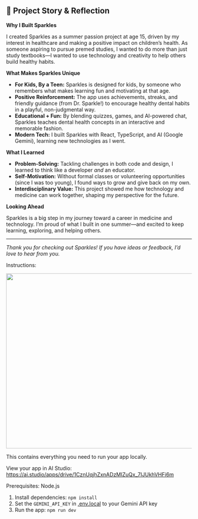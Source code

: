 ## 🌟 Project Story & Reflection

**Why I Built Sparkles**

I created Sparkles as a summer passion project at age 15, driven by my interest in healthcare and making a positive impact on children’s health. As someone aspiring to pursue premed studies, I wanted to do more than just study textbooks—I wanted to use technology and creativity to help others build healthy habits.

**What Makes Sparkles Unique**

- **For Kids, By a Teen:** Sparkles is designed for kids, by someone who remembers what makes learning fun and motivating at that age.
- **Positive Reinforcement:** The app uses achievements, streaks, and friendly guidance (from Dr. Sparkle!) to encourage healthy dental habits in a playful, non-judgmental way.
- **Educational + Fun:** By blending quizzes, games, and AI-powered chat, Sparkles teaches dental health concepts in an interactive and memorable fashion.
- **Modern Tech:** I built Sparkles with React, TypeScript, and AI (Google Gemini), learning new technologies as I went.

**What I Learned**

- **Problem-Solving:** Tackling challenges in both code and design, I learned to think like a developer *and* an educator.
- **Self-Motivation:** Without formal classes or volunteering opportunities (since I was too young), I found ways to grow and give back on my own.
- **Interdisciplinary Value:** This project showed me how technology and medicine can work together, shaping my perspective for the future.

**Looking Ahead**

Sparkles is a big step in my journey toward a career in medicine and technology. I’m proud of what I built in one summer—and excited to keep learning, exploring, and helping others.

---

*Thank you for checking out Sparkles! If you have ideas or feedback, I’d love to hear from you.*

Instructions:

<div align="center">
<img width="1200" height="475" alt="GHBanner" src="https://github.com/user-attachments/assets/0aa67016-6eaf-458a-adb2-6e31a0763ed6" />
</div>


This contains everything you need to run your app locally.

View your app in AI Studio: https://ai.studio/apps/drive/1CznUqjhZxnADzMIZuQx_7IJUkhVHFi6m

Prerequisites:  Node.js

1. Install dependencies:
   `npm install`
2. Set the `GEMINI_API_KEY` in [.env.local](.env.local) to your Gemini API key
3. Run the app:
   `npm run dev`
